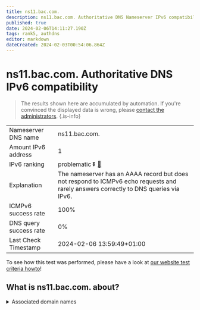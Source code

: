 ```yaml
---
title: ns11.bac.com.
description: ns11.bac.com. Authoritative DNS Nameserver IPv6 compatibility
published: true
date: 2024-02-06T14:11:27.190Z
tags: rank5, authdns
editor: markdown
dateCreated: 2024-02-03T00:54:06.864Z
---
```


# ns11.bac.com. Authoritative DNS IPv6 compatibility

> The results shown here are accumulated by automation. If you're convinced the displayed data is wrong, please [contact the administrators](/howto/chat). 
{.is-info}




|   |   |
| - | - |
| Nameserver DNS name | ns11.bac.com.
| Amount IPv6 address | 1
| IPv6 ranking | problematic :arrow_double_down: [🔗](/howto/ranking) |
| Explanation | The nameserver has an AAAA record but does not respond to ICMPv6 echo requests and rarely answers correctly to DNS queries via IPv6. |
| ICMPv6 success rate | 100%|
| DNS query success rate | 0% |
| Last Check Timestamp | 2024-02-06 13:59:49+01:00 |

To see how this test was performed, please have a look at [our website test criteria howto](/howto/testcriteria/authdns)!


## What is ns11.bac.com. about?






<details>
<summary>Associated domain names</summary>

www.bankofamerica.com

</details>
